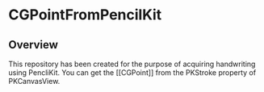 # CGPointFromPencilKit

## Overview
This repository has been created for the purpose of acquiring handwriting using PencliKit.
You can get the [[CGPoint]] from the PKStroke property of PKCanvasView.
